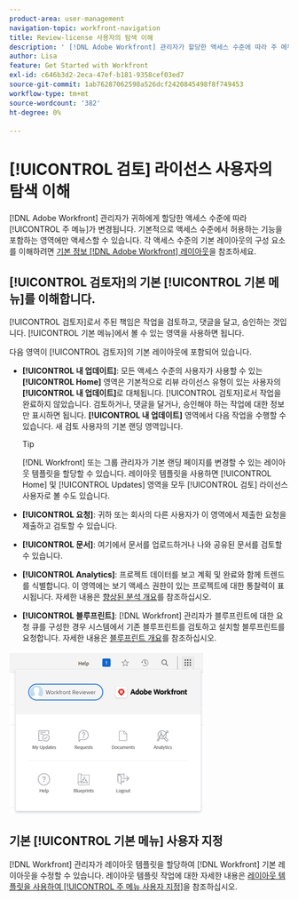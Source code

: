 ```yaml
---
product-area: user-management
navigation-topic: workfront-navigation
title: Review-license 사용자의 탐색 이해
description: ' [!DNL Adobe Workfront] 관리자가 할당한 액세스 수준에 따라 주 메뉴가 변경됩니다. 기본적으로 액세스 수준에서 허용하는 기능을 포함하는 영역에만 액세스할 수 있습니다.'
author: Lisa
feature: Get Started with Workfront
exl-id: c646b3d2-2eca-47ef-b181-9358cef03ed7
source-git-commit: 1ab76287062598a526dcf2420845498f8f749453
workflow-type: tm+mt
source-wordcount: '382'
ht-degree: 0%

---
```


# [!UICONTROL 검토] 라이선스 사용자의 탐색 이해

[!DNL Adobe Workfront] 관리자가 귀하에게 할당한 액세스 수준에 따라 [!UICONTROL 주 메뉴]가 변경됩니다. 기본적으로 액세스 수준에서 허용하는 기능을 포함하는 영역에만 액세스할 수 있습니다. 각 액세스 수준의 기본 레이아웃의 구성 요소를 이해하려면 [기본 정보 [!DNL Adobe Workfront] 레이아웃](../../../administration-and-setup/customize-workfront/use-layout-templates/about-the-default-wf-layout.md)을 참조하세요.

## [!UICONTROL 검토자]의 기본 [!UICONTROL 기본 메뉴]를 이해합니다.

[!UICONTROL 검토자]로서 주된 책임은 작업을 검토하고, 댓글을 달고, 승인하는 것입니다. [!UICONTROL 기본 메뉴]에서 볼 수 있는 영역을 사용하면 됩니다.

다음 영역이 [!UICONTROL 검토자]의 기본 레이아웃에 포함되어 있습니다.

* **[!UICONTROL 내 업데이트]**: 모든 액세스 수준의 사용자가 사용할 수 있는 **[!UICONTROL Home]** 영역은 기본적으로 리뷰 라이선스 유형이 있는 사용자의 **[!UICONTROL 내 업데이트]**&#x200B;로 대체됩니다. [!UICONTROL 검토자]로서 작업을 완료하지 않았습니다. 검토하거나, 댓글을 달거나, 승인해야 하는 작업에 대한 정보만 표시하면 됩니다. **[!UICONTROL 내 업데이트]** 영역에서 다음 작업을 수행할 수 있습니다. 새 검토 사용자의 기본 랜딩 영역입니다.

  >[!TIP]
  >
  >[!DNL Workfront] 또는 그룹 관리자가 기본 랜딩 페이지를 변경할 수 있는 레이아웃 템플릿을 할당할 수 있습니다. 레이아웃 템플릿을 사용하면 [!UICONTROL Home] 및 [!UICONTROL Updates] 영역을 모두 [!UICONTROL 검토] 라이선스 사용자로 볼 수도 있습니다.

* **[!UICONTROL 요청]**: 귀하 또는 회사의 다른 사용자가 이 영역에서 제출한 요청을 제출하고 검토할 수 있습니다.
* **[!UICONTROL 문서]**: 여기에서 문서를 업로드하거나 나와 공유된 문서를 검토할 수 있습니다.
* **[!UICONTROL Analytics]**: 프로젝트 데이터를 보고 계획 및 완료와 함께 트렌드를 식별합니다. 이 영역에는 보기 액세스 권한이 있는 프로젝트에 대한 통찰력이 표시됩니다. 자세한 내용은 [향상된 분석 개요](../../../enhanced-analytics/enhanced-analytics-overview.md)를 참조하십시오.

* **[!UICONTROL 블루프린트]**: [!DNL Workfront] 관리자가 블루프린트에 대한 요청 큐를 구성한 경우 시스템에서 기존 블루프린트를 검토하고 설치할 블루프린트를 요청합니다. 자세한 내용은 [블루프린트 개요](../../../administration-and-setup/blueprints/blueprints-overview.md)를 참조하십시오.


![](assets/access-my-updates-from-main-menu-reviewer-user-nwe-350x294.png)

## 기본 [!UICONTROL 기본 메뉴] 사용자 지정

[!DNL Workfront] 관리자가 레이아웃 템플릿을 할당하여 [!DNL Workfront] 기본 레이아웃을 수정할 수 있습니다. 레이아웃 템플릿 작업에 대한 자세한 내용은 [레이아웃 템플릿을 사용하여 [!UICONTROL 주 메뉴 사용자 지정]](../../../administration-and-setup/customize-workfront/use-layout-templates/customize-main-menu.md)을 참조하십시오.
